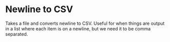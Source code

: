 # Newline to CSV

Takes a file and converts newline to CSV. Useful for when things are output in a list where each item is on a newline, but we need it to be comma separated. 